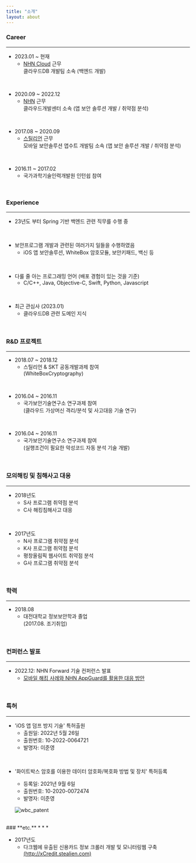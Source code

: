 ```yaml
---
title: "소개"
layout: about
---
```



### **Career**
* * *

- 2023.01 ~ 현재
  + [NHN Cloud](https://www.nhncloud.com/kr) 근무  
      클라우드DB 개발팀 소속 (백엔드 개발)
<br>  


- 2020.09 ~ 2022.12
  + [NHN](https://www.nhn.com/ko/index.nhn) 근무  
      클라우드개발센터 소속 (앱 보안 솔루션 개발 / 취약점 분석)
<br>  


- 2017.08 ~ 2020.09
  + [스틸리언](https://www.stealien.com/) 근무  
      모바일 보안솔루션 앱수트 개발팀 소속 (앱 보안 솔루션 개발 / 취약점 분석)
<br>  


- 2016.11 ~ 2017.02
  + 국가과학기술인력개발원 인턴쉽 참여  
<br>  

### **Experience**
* * *

- 23년도 부터 Spring 기반 백엔드 관련 직무를 수행 중 
<br>  


- 보안프로그램 개발과 관련된 여러가지 일들을 수행하였음
  + iOS 앱 보안솔루션, WhiteBox 암호모듈, 보안키패드, 백신 등
<br>  


- 다룰 줄 아는 프로그래밍 언어 (배포 경험이 있는 것을 기준)
  + C/C++, Java, Objective-C, Swift, Python, Javascript
<br>  
  

- 최근 관심사 (2023.01)
  + 클라우드DB 관련 도메인 지식 
<br>  


### **R&D 프로젝트**
* * *

- 2018.07 ~ 2018.12
  + 스틸리언 & SKT 공동개발과제 참여  
     (WhiteBoxCryptography)  
<br>

- 2016.04 ~ 2016.11 
  + 국가보안기술연구소 연구과제 참여  
     (클라우드 가상머신 격리/분석 및 사고대응 기술 연구)  
<br>

- 2016.04 ~ 2016.11 
  + 국가보안기술연구소 연구과제 참여  
     (실행조건이 필요한 악성코드 자동 분석 기술 개발)
<br> 

### **모의해킹 및 침해사고 대응**
* * *

- 2018년도
  + S사 프로그램 취약점 분석
  + C사 해킹침해사고 대응  
<br>

- 2017년도
  + N사 프로그램 취약점 분석
  + K사 프로그램 취약점 분석
  + 평창올림픽 웹사이트 취약점 분석
  + G사 프로그램 취약점 분석

<br> 

### **학력**
* * *

- 2018.08 
  + 대전대학교 정보보안학과 졸업  
     (2017.08. 조기취업)
<br>


### **컨퍼런스 발표**
* * *

- 2022.12:  NHN Forward 기술 컨퍼런스 발표
  + [모바일 해킹 사례와 NHN AppGuard를 활용한 대응 방안](https://forward.nhn.com/2022/sessions/26)
<br>

  
### **특허**
* * *

- 'iOS 앱 덤프 방지 기술' 특허출원
  + 출원일: 2022년 5월 26일
  + 출원번호: 10-2022-0064721
  + 발명자: 이준영
<br>

- '화이트박스 암호를 이용한 데이터 암호화/복호화 방법 및 장치' 특허등록
  + 등록일: 2021년 9월 6일
  + 출원번호: 10-2020-0072474
  + 발명자: 이준영

  ![wbc_patent](https://jylab.github.io/assets/images/wbc_patent.png)
    

<br>
### **etc.**
* * *

- 2017년도
  + 다크웹에 유출된 신용카드 정보 크롤러 개발 및 모니터링웹 구축  
     [(http://xCredit.stealien.com)](http://xCredit.stealien.com/)



